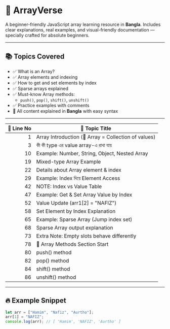 # 🌌 ArrayVerse

A beginner-friendly JavaScript array learning resource in **Bangla**.
Includes clear explanations, real examples, and visual-friendly documentation — specially crafted for absolute beginners.

---

## 📚 Topics Covered

- ✅ What is an Array?
- ✅ Array elements and indexing
- ✅ How to get and set elements by index
- ✅ Sparse arrays explained
- ✅ Must-know Array methods:
  - `push()`, `pop()`, `shift()`, `unshift()`
- ✅ Practice examples with comments
- 🧠 All content explained in **Bangla** with easy syntax

---

| 🔢 Line No | 🧠 Topic Title                                       |
| ---------: | ---------------------------------------------------- |
|          1 | Array Introduction (📘 Array = Collection of values) |
|          3 | কী কী type এর value array-এ রাখা যায়                 |
|         10 | Example: Number, String, Object, Nested Array        |
|         19 | Mixed-type Array Example                             |
|         22 | Details about Array element & index                  |
|         29 | Example: Index দিয়ে Element Access                   |
|         42 | NOTE: Index vs Value Table                           |
|         47 | Example: Get & Set Array Value by Index              |
|         52 | Value Update (arr1\[2] = "NAFIZ")                    |
|         58 | Set Element by Index Explanation                     |
|         65 | Example: Sparse Array (Jump index set)               |
|         68 | Sparse Array output explanation                      |
|         73 | Extra Note: Empty slots behave differently           |
|         78 | 📘 Array Methods Section Start                       |
|         80 | push() method                                        |
|         82 | pop() method                                         |
|         84 | shift() method                                       |
|         86 | unshift() method                                     |

---

## 🔥 Example Snippet

```js
let arr = ["Hamim", "Nafiz", "Aurtho"];
arr[1] = "NAFIZ";
console.log(arr); // [ 'Hamim', 'NAFIZ', 'Aurtho' ]
```
